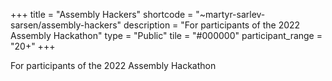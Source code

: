+++
title = "Assembly Hackers"
shortcode = "~martyr-sarlev-sarsen/assembly-hackers"
description = "For participants of the 2022 Assembly Hackathon"
type = "Public"
tile = "#000000"
participant_range = "20+"
+++

For participants of the 2022 Assembly Hackathon